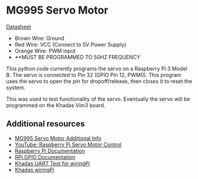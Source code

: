 # MG995 Servo Motor 
[Datasheet](https://components101.com/sites/default/files/component_datasheet/MG995-Servo-Motor-Datasheet.pdf)

- Brown Wire: Ground
- Red Wire: VCC (Connect to 5V Power Supply)
- Orange Wire: PWM input
- **MUST BE PROGRAMMED TO 50HZ FREQUENCY

This python code currently programs the servo on a Raspberry Pi 3 Model B. The servo is connected to Pin 32 (GPIO Pin 12, PWM0). This program uses the servo to open the pin for dropoff/release, then closes it to reset the system. 

This was used to test functionality of the servo. Eventually the servo will be programmed on the Khadas Vim3 board.

## Additional resources
- [MG995 Servo Motor Additional Info](https://components101.com/motors/mg995-servo-motor)
- [YouTube: Raspberry Pi Servo Motor Control](https://www.youtube.com/watch?v=xHDT4CwjUQE&ab_channel=ExplainingComputers)
- [Raspberry Pi Documentation](https://www.raspberrypi.com/documentation/computers/raspberry-pi.html)
- [RPi.GPIO Documentation](https://sourceforge.net/p/raspberry-gpio-python/wiki/PWM/)
- [Khadas UART Test for wiringPi](https://docs.khadas.com/products/sbc/vim3/applications/gpio/wiringpi-python)
- [Khadas wiringPi](https://docs.khadas.com/products/sbc/vim3/applications/gpio/wiringpi)
